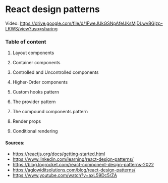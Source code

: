 # React design patterns

Video: https://drive.google.com/file/d/1FweJUkGSNpAfeUKsMjDLwvBGjzp-LKWS/view?usp=sharing

### Table of content

1. Layout components

2. Container components

3. Controlled and Uncontrolled components

4. Higher-Order components

5. Custom hooks pattern

6. The provider pattern

7. The compound components pattern

8. Render props

9. Conditional rendering

#### Sources:
- https://reactjs.org/docs/getting-started.html
- https://www.linkedin.com/learning/react-design-patterns/
- https://blog.logrocket.com/react-component-design-patterns-2022
- https://aglowiditsolutions.com/blog/react-design-patterns/ 
- https://www.youtube.com/watch?v=axL59Dc5rZA 
